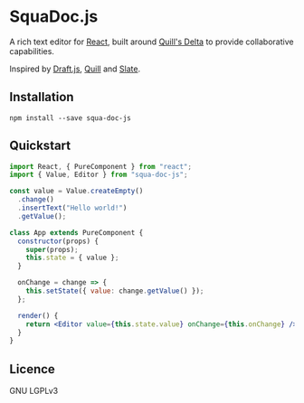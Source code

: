 # SquaDoc.js

A rich text editor for [React](https://github.com/facebook/react), built around [Quill's Delta](https://github.com/quilljs/delta) to provide collaborative capabilities.

Inspired by [Draft.js](https://github.com/facebook/draft-js), [Quill](https://github.com/quilljs/quill) and [Slate](https://github.com/ianstormtaylor/slate).

## Installation

```
npm install --save squa-doc-js
```

## Quickstart

```jsx
import React, { PureComponent } from "react";
import { Value, Editor } from "squa-doc-js";

const value = Value.createEmpty()
  .change()
  .insertText("Hello world!")
  .getValue();

class App extends PureComponent {
  constructor(props) {
    super(props);
    this.state = { value };
  }

  onChange = change => {
    this.setState({ value: change.getValue() });
  };

  render() {
    return <Editor value={this.state.value} onChange={this.onChange} />;
  }
}
```

## Licence

GNU LGPLv3
